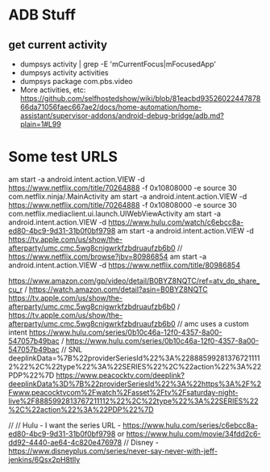 # ADB Stuff
## get current activity
- dumpsys activity | grep -E 'mCurrentFocus|mFocusedApp'
- dumpsys activity activities
- dumpsys package com.pbs.video 
- More activities, etc:
  https://github.com/selfhostedshow/wiki/blob/81eacbd9352602244787866da71056faec667ae2/docs/home-automation/home-assistant/supervisor-addons/android-debug-bridge/adb.md?plain=1#L99

# Some test URLS
  am start -a android.intent.action.VIEW -d https://www.netflix.com/title/70264888 -f 0x10808000 -e source 30 com.netflix.ninja/.MainActivity
  am start -a android.intent.action.VIEW -d https://www.netflix.com/title/70264888 -f 0x10808000 -e source 30 com.netflix.mediaclient.ui.launch.UIWebViewActivity
  am start -a android.intent.action.VIEW -d https://www.hulu.com/watch/c6ebcc8a-ed80-4bc9-9d31-31b0f0bf9798
  am start -a android.intent.action.VIEW -d https://tv.apple.com/us/show/the-afterparty/umc.cmc.5wg8cnigwrkfzbdruaufzb6b0
  // https://www.netflix.com/browse?jbv=80986854
  am start -a android.intent.action.VIEW -d https://www.netflix.com/title/80986854

https://www.amazon.com/gp/video/detail/B0BYZ8NQTC/ref=atv_dp_share_cu_r / https://watch.amazon.com/detail?asin=B0BYZ8NQTC
https://tv.apple.com/us/show/the-afterparty/umc.cmc.5wg8cnigwrkfzbdruaufzb6b0 / https://tv.apple.com/us/show/the-afterparty/umc.cmc.5wg8cnigwrkfzbdruaufzb6b0
// amc uses a custom intent
https://www.hulu.com/series/0b10c46a-12f0-4357-8a00-547057b49bac / https://www.hulu.com/series/0b10c46a-12f0-4357-8a00-547057b49bac
// SNL
deeplinkData=%7B%22providerSeriesId%22%3A%228885992813767211112%22%2C%22type%22%3A%22SERIES%22%2C%22action%22%3A%22PDP%22%7D
https://www.peacocktv.com/deeplink?deeplinkData%3D%7B%22providerSeriesId%22%3A%22https%3A%2F%2Fwww.peacocktvcom%2Fwatch%2Fasset%2Ftv%2Fsaturday-night-live%2F8885992813767211112%22%2C%22type%22%3A%22SERIES%22%2C%22action%22%3A%22PDP%22%7D

  //
  // Hulu - I want the series URL - https://www.hulu.com/series/c6ebcc8a-ed80-4bc9-9d31-31b0f0bf9798 or https://www.hulu.com/movie/34fdd2c6-dd92-4440-ae64-4c820e476978
  // Disney - https://www.disneyplus.com/series/never-say-never-with-jeff-jenkins/6Qsx2pH8tIly
